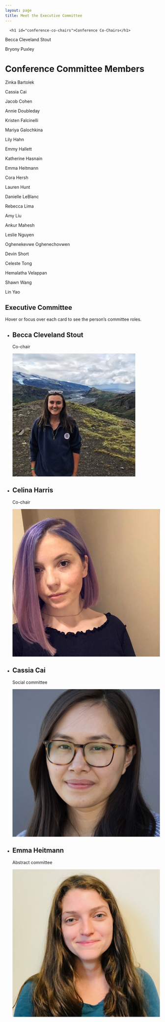 ```yaml
---
layout: page
title: Meet the Executive Committee
---
```


<link rel="stylesheet" type="text/css" href="/assets/css/grid2.css">


<div class=" container-md " role="main">
  <div class="row">
    <div class=" col ">
      

      <h1 id="conference-co-chairs">Conference Co-Chairs</h1>
<p>Becca Cleveland Stout</p>

<p>Bryony Puxley</p>

<h1 id="conference-committee-members">Conference Committee Members</h1>
<p>Zinka Bartolek</p>

<p>Cassia Cai</p>

<p>Jacob Cohen</p>

<p>Annie Doubleday</p>

<p>Kristen Falcinelli</p>

<p>Mariya Galochkina</p>

<p>Lily Hahn</p>

<p>Emmy Hallett</p>

<p>Katherine Hasnain</p>

<p>Emma Heitmann</p>

<p>Cora Hersh</p>

<p>Lauren Hunt</p>

<p>Danielle LeBlanc</p>

<p>Rebecca Lima</p>

<p>Amy Liu</p>

<p>Ankur Mahesh</p>

<p>Leslie Nguyen</p>

<p>Oghenekevwe Oghenechovwen</p>

<p>Devin Short</p>

<p>Celeste Tong</p>

<p>Hemalatha Velappan</p>

<p>Shawn Wang</p>

<p>Lin Yao</p> 
  </div>
</div>

<article class="flow">
  <h1>Executive Committee</h1>
  <p>Hover or focus over each card to see the person’s committee roles.</p>
  <div class="team">
    <ul class="auto-grid" role="list">
      <li>
        <div class="profile">
          <h2 class="profile__name">Becca Cleveland Stout</h2>
          <p>Co-chair</p>
          <img alt="Becca Cleveland Stout" src="/assets/img/headshots/Rebecca_ClevelandStout.jpg" />
        </div>
      </li>
      <li>
        <div class="profile">
          <h2 class="profile__name">Celina Harris</h2>
          <p>Co-chair</p>
          <img alt="Profile shot for Bryony Puxley" src="/assets/img/headshots/Puxley_Bryony.jpeg" />
        </div>
      </li>
      <li>
        <div class="profile">
          <h2 class="profile__name">Cassia Cai</h2>
          <p>Social committee</p>
          <img alt="Profile shot for Cassia Cai" src="/assets/img/headshots/Cassia Cai.jpeg" />
        </div>
      </li>
      <li>
        <div class="profile">
          <h2 class="profile__name">Emma Heitmann</h2>
          <p>Abstract committee</p>
          <img alt="Profile shot for Nicholas Castro" src="/assets/img/headshots/Emma Heitmann.jpeg" />
        </div>
      </li>
    </ul>
  </div>
</article>